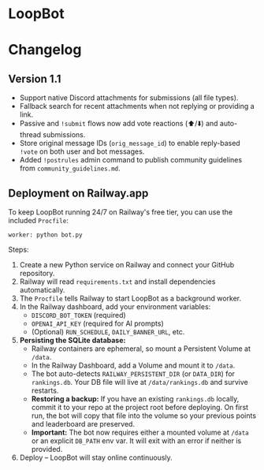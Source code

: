 # LoopBot
# Changelog

## Version 1.1

- Support native Discord attachments for submissions (all file types).
- Fallback search for recent attachments when not replying or providing a link.
- Passive and `!submit` flows now add vote reactions (⬆️/⬇️) and auto-thread submissions.
- Store original message IDs (`orig_message_id`) to enable reply-based `!vote` on both user and bot messages.
- Added `!postrules` admin command to publish community guidelines from `community_guidelines.md`.

## Deployment on Railway.app

To keep LoopBot running 24/7 on Railway's free tier, you can use the included `Procfile`:

```
worker: python bot.py
```

Steps:
1. Create a new Python service on Railway and connect your GitHub repository.
2. Railway will read `requirements.txt` and install dependencies automatically.
3. The `Procfile` tells Railway to start LoopBot as a background worker.
4. In the Railway dashboard, add your environment variables:
   - `DISCORD_BOT_TOKEN` (required)
   - `OPENAI_API_KEY` (required for AI prompts)
   - (Optional) `RUN_SCHEDULE`, `DAILY_BANNER_URL`, etc.
5. **Persisting the SQLite database:**
   - Railway containers are ephemeral, so mount a Persistent Volume at `/data`.
   - In the Railway Dashboard, add a Volume and mount it to `/data`.
   - The bot auto-detects `RAILWAY_PERSISTENT_DIR` (or `DATA_DIR`) for `rankings.db`.
     Your DB file will live at `/data/rankings.db` and survive restarts.
   - **Restoring a backup:** If you have an existing `rankings.db` locally, commit it to your repo
     at the project root before deploying. On first run, the bot will copy that file into
     the volume so your previous points and leaderboard are preserved.
   - **Important:** The bot now requires either a mounted volume at `/data` or an explicit `DB_PATH` env var.
     It will exit with an error if neither is provided.
5. Deploy – LoopBot will stay online continuously.
